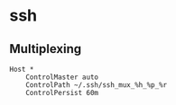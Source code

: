 # ssh

## Multiplexing

```
Host *
    ControlMaster auto
    ControlPath ~/.ssh/ssh_mux_%h_%p_%r
    ControlPersist 60m
```
